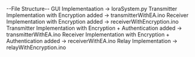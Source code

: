 --File Structure--
GUI Implementaation -> loraSystem.py
Transmitter Implementation with Encryption added -> transmitterWithEA.ino
Receiver Implementation with Encryption added -> receiverWithEncryption.ino
Transmitter Implementation with Encryption + Authentication added -> transmitterWithEA.ino
Receiver Implementation with Encryption + Authentication added -> receiverWithEA.ino
Relay Implementation -> relayWithEncryption.ino
